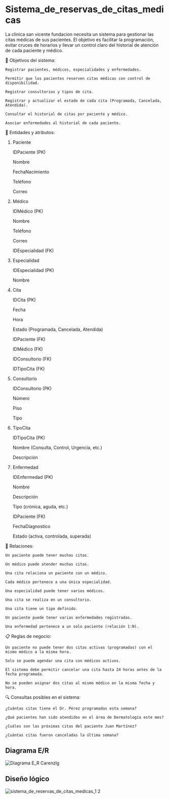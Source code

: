 # Sistema_de_reservas_de_citas_medicas
La clinica san vicente fundacion necesita un sistema para gestionar las citas médicas de sus pacientes. El objetivo es facilitar la programación, evitar cruces de horarios y llevar un control claro del historial de atención de cada paciente y médico.

🎯 Objetivos del sistema:

    Registrar pacientes, médicos, especialidades y enfermedades.

    Permitir que los pacientes reserven citas médicas con control de disponibilidad.

    Registrar consultorios y tipos de cita.

    Registrar y actualizar el estado de cada cita (Programada, Cancelada, Atendida).

    Consultar el historial de citas por paciente y médico.

    Asociar enfermedades al historial de cada paciente.

🧱 Entidades y atributos:
1. Paciente

    IDPaciente (PK)

    Nombre

    FechaNacimiento

    Teléfono

    Correo

2. Médico

    IDMédico (PK)

    Nombre

    Teléfono

    Correo

    IDEspecialidad (FK)

3. Especialidad

    IDEspecialidad (PK)

    Nombre

4. Cita

    IDCita (PK)

    Fecha

    Hora

    Estado (Programada, Cancelada, Atendida)

    IDPaciente (FK)

    IDMédico (FK)

    IDConsultorio (FK)

    IDTipoCita (FK)

5. Consultorio

    IDConsultorio (PK)

    Número

    Piso

    Tipo

6. TipoCita

    IDTipoCita (PK)

    Nombre (Consulta, Control, Urgencia, etc.)

    Descripción

7. Enfermedad

    IDEnfermedad (PK)

    Nombre

    Descripción

    Tipo (crónica, aguda, etc.)

    IDPaciente (FK)

    FechaDiagnostico

    Estado (activa, controlada, superada)

🔄 Relaciones:

    Un paciente puede tener muchas citas.

    Un médico puede atender muchas citas.

    Una cita relaciona un paciente con un médico.

    Cada médico pertenece a una única especialidad.

    Una especialidad puede tener varios médicos.

    Una cita se realiza en un consultorio.

    Una cita tiene un tipo definido.

    Un paciente puede tener varias enfermedades registradas.

    Una enfermedad pertenece a un solo paciente (relación 1:N).

📋 Reglas de negocio:

    Un paciente no puede tener dos citas activas (programadas) con el mismo médico a la misma hora.

    Solo se puede agendar una cita con médicos activos.

    El sistema debe permitir cancelar una cita hasta 24 horas antes de la fecha programada.

    No se pueden asignar dos citas al mismo médico en la misma fecha y hora.

🔍 Consultas posibles en el sistema:

    ¿Cuántas citas tiene el Dr. Pérez programadas esta semana?

    ¿Qué pacientes han sido atendidos en el área de Dermatología este mes?

    ¿Cuáles son las próximas citas del paciente Juan Martínez?

    ¿Cuántas citas fueron canceladas la última semana?

    
 ## Diagrama E/R
 ![Diagrama E_R Carenzlg](https://github.com/user-attachments/assets/98f85fe4-cb47-48d7-be33-43ce6af5cf8f)

## Diseño lógico
![sistema_de_reservas_de_citas_medicas_1 2](https://github.com/user-attachments/assets/9f355c7a-59f3-4f64-bf75-fed1a0a4bdd9)



 
 
